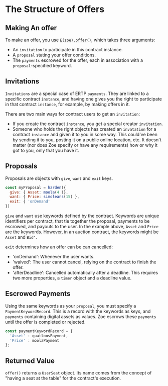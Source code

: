 # The Structure of Offers

<Zoe-Version/>

## Making An offer

To make an offer, you use [`E(zoe).offer()`](https://github.com/Agoric/documentation/blob/Alpha-Zoe-Objects/main/zoe/api/zoe.md#ezoeofferinvitation-proposal-paymentkeywordrecord), which takes three arguments:
- An `invitation` to participate in this contract instance.
- A `proposal` stating your offer conditions.
- The `payments` escrowed for the offer, each in association with a `proposal`-specified keyword.

## Invitations

`Invitations` are a special case of ERTP `payments`. They are linked to a specific contract `instance`, and
having one gives you the right to participate in that contract `instance`, for example, by making offers in it.

There are two main ways for contract users to get an `invitation`:
- If you create the contract `instance`, you get a special creator `invitation`.
- Someone who holds the right objects has created an `invatation` for a contract `instance` and given it to
  you in some way. This could've been by sending it to you, posting it on a public online location, etc. It
  doesn't matter (nor does Zoe specify or have any requirements) how or why it got to you, only that you have it.

## Proposals

Proposals are objects with `give`, `want` and `exit` keys.

```js
const myProposal = harden({
  give: { Asset: moola(4 )},
  want: { Price: simoleans(15) },
  exit: { 'onDemand'
})
```
`give` and `want` use keywords defined by the contract.
Keywords are unique identifiers per contract, that tie together the proposal,
payments to be escrowed, and payouts to the user.
In the example above, `Asset` and `Price` are the keywords. However, in an auction contract,
the keywords might be `Asset` and `Bid"`.

`exit` determines how an offer can be can cancelled:
- 'onDemand': Whenever the user wants.
- 'waived': The user cannot cancel, relying on the contract to finish the offer.
- 'afterDeadline': Cancelled automatically after a deadline. This requires two
  more properties, a `timer` object and a deadline value.

## Escrowed Payments

Using the same keywords as your `proposal`, you must specify a `PaymentKeywordRecord`.
This is a record with the keywords as keys, and `payments` containing digital assets as
values. Zoe escrows these `payments` until the offer is completed or rejected. 
```js
const paymentKeywordRecord = { 
  'Asset' : quatloosPayment, 
  'Price' : moolaPayment 
};
```
## Returned Value

`offer()` returns a `UserSeat` object. Its name comes from the concept of "having a seat at the table" 
for the contract's execution. 


